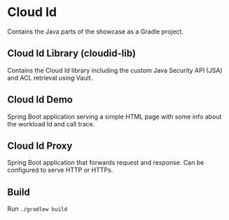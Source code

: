 # Cloud Id

Contains the Java parts of the showcase as a Gradle project.

## Cloud Id Library (cloudid-lib)

Contains the Cloud Id library including the custom Java Security API (JSA) and ACL retrieval using Vault.

## Cloud Id Demo

Spring Boot application serving a simple HTML page with some info about the workload Id and call trace.

## Cloud Id Proxy

Spring Boot application that forwards request and response. Can be configured to serve HTTP or HTTPs.

## Build

Run `./gradlew build`

